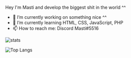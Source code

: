 Hey I'm Masti and develop the biggest shit in the world ^^

- 🔭 I’m currently working on something nice ^^ 
- 🌱 I’m currently learning HTML, CSS, JavaScript, PHP
- 📫 How to reach me: Discord Masti#5516

![stats](https://github-readme-stats-theta-henna.vercel.app/api?username=mastidermast&show_icons=true&hide_border=true&include_all_commits=true&count_private=true&bg_color=0d1117&text_color=f0f6fc&hide_border=true)

![Top Langs](https://github-readme-stats-theta-henna.vercel.app/api/top-langs/?username=mastidermast&langs_count=10&layout=compact&bg_color=0d1117&text_color=f0f6fc&hide_border=true)
